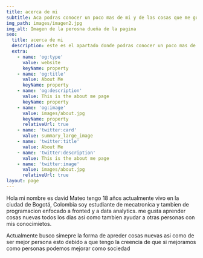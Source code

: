 ```yaml
---
title: acerca de mi 
subtitle: Aca podras conocer un poco mas de mi y de las cosas que me gustan 
img_path: images/imagen2.jpg
img_alt: Imagen de la perosna dueña de la pagina
seo:
  title: acerca de mi
  description: este es el apartado donde podras conocer un poco mas de mi 
  extra:
    - name: 'og:type'
      value: website
      keyName: property
    - name: 'og:title'
      value: About Me
      keyName: property
    - name: 'og:description'
      value: This is the about me page
      keyName: property
    - name: 'og:image'
      value: images/about.jpg
      keyName: property
      relativeUrl: true
    - name: 'twitter:card'
      value: summary_large_image
    - name: 'twitter:title'
      value: About Me
    - name: 'twitter:description'
      value: This is the about me page
    - name: 'twitter:image'
      value: images/about.jpg
      relativeUrl: true
layout: page
---
```


Hola mi nombre es david Mateo tengo 18 años actualmente vivo en la ciudad de Bogotá, Colombia soy estudiante de mecatronica y tambien de programacion enfocado a fronted y a data analytics.
me gusta aprender cosas nuevas todos los dias asi como tambien ayudar a otras personas con mis conocimietos.

Actualmente busco simepre la forma de apreder cosas nuevas asi como de ser mejor persona esto debido a que tengo la creencia de que si mejoramos como personas podemos mejorar como sociedad 

